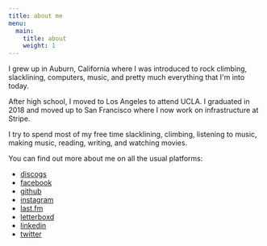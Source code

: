 ```yaml
---
title: about me
menu:
  main:
    title: about
    weight: 1
---
```


I grew up in Auburn, California
where I was introduced to rock climbing, slacklining, computers, music,
and pretty much everything that I'm into today.

After high school, I moved to Los Angeles to attend UCLA.
I graduated in 2018 and moved up to San Francisco where I now work on
infrastructure at Stripe.

I try to spend most of my free time slacklining, climbing,
listening to music<span id="song"></span>,
making music, reading, writing,
and watching movies<span id="movie"></span>.

You can find out more about me on all the usual platforms:

- [discogs](https://www.discogs.com/user/jamesbvaughan/collection)
- [facebook](https://fb.com/jamesbvaughan)
- [github](https://github.com/jamesbvaughan)
- [instagram](https://www.instagram.com/jamesontheline/)
- [last.fm](http://www.last.fm/user/magicjamesv)
- [letterboxd](https://letterboxd.com/jamesbvaughan/)
- [linkedin](https://linkedin.com/in/jamesbvaughan)
- [twitter](https://twitter.com/jamesontheline)
  
<script>
  ['song', 'movie'].forEach(item =>
    fetch('https://jamesbvaughan.com/.netlify/functions/' + item)
      .then(r => r.json())
      .then(({ status, body }) =>
        status === 'ok' &&
          (document.getElementById(item).innerHTML = ` (${body})`)))
</script>
